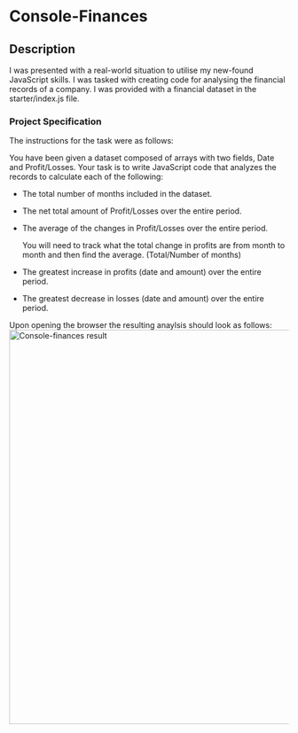 # Console-Finances

## Description

I was presented with a real-world situation to utilise my new-found JavaScript skills. I was tasked with creating code for analysing the financial records of a company. I was provided with a financial dataset in the starter/index.js file.

### Project Specification

The instructions for the task were as follows:

You have been given a dataset composed of arrays with two fields, Date and Profit/Losses. Your task is to write JavaScript code that analyzes the records to calculate each of the following:

  - The total number of months included in the dataset.

  - The net total amount of Profit/Losses over the entire period.

  - The average of the changes in Profit/Losses over the entire period.

      You will need to track what the total change in profits are from month to month and then find the average.
      (Total/Number of months)

  - The greatest increase in profits (date and amount) over the entire period.

  - The greatest decrease in losses (date and amount) over the entire period.



Upon opening the browser the resulting anaylsis should look as follows:
<img width="712" alt="Console-finances result" src="https://user-images.githubusercontent.com/118351853/211301913-84c5e623-b596-4de2-b0e8-0b433076143f.png">
